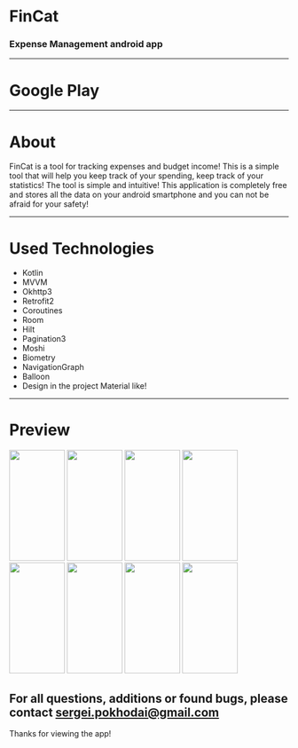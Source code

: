 # FinCat 
### Expense Management android app
__________________________________
# Google Play
__________________________________
# About

FinCat is a tool for tracking expenses and budget income! This is a simple tool that will help you keep track of your spending, keep track of your statistics! The tool is simple and intuitive! This application is completely free and stores all the data on your android smartphone and you can not be afraid for your safety!
__________________________________

# Used Technologies

- Kotlin
- MVVM 
- Okhttp3
- Retrofit2
- Coroutines
- Room 
- Hilt
- Pagination3
- Moshi
- Biometry
- NavigationGraph
- Balloon
- Design in the project Material like!

__________________________________

# Preview

<img src="https://github.com/pokhodai/ExpenseManagement/blob/main/images/2023-04-04%2022.58.11.jpg" width="100" height="200"> <img src="https://github.com/pokhodai/ExpenseManagement/blob/main/images/2023-04-04%2022.58.16.jpg" width="100" height="200"> <img src="https://github.com/pokhodai/ExpenseManagement/blob/main/images/2023-04-04%2022.58.22.jpg" width="100" height="200"> <img src="https://github.com/pokhodai/ExpenseManagement/blob/main/images/2023-04-04%2022.58.28.jpg" width="100" height="200"> <img src="https://github.com/pokhodai/ExpenseManagement/blob/main/images/2023-04-04%2023.26.40.jpg" width="100" height="200"> <img src="https://github.com/pokhodai/ExpenseManagement/blob/main/images/2023-04-04%2023.26.45.jpg" width="100" height="200"> <img src="https://github.com/pokhodai/ExpenseManagement/blob/main/images/2023-04-04%2023.26.50.jpg" width="100" height="200"> <img src="https://github.com/pokhodai/ExpenseManagement/blob/main/images/2023-04-04%2023.26.55.jpg" width="100" height="200">

## For all questions, additions or found bugs, please contact sergei.pokhodai@gmail.com

Thanks for viewing the app!
